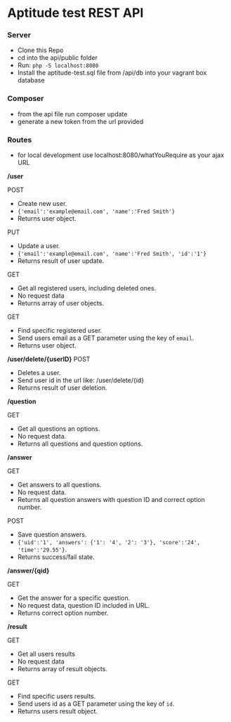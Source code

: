 # Aptitude test REST API

### Server

- Clone this Repo
- cd into the api/public folder
- Run: `php -S localhost:8080`
- Install the aptitude-test.sql file from /api/db into your vagrant box database

### Composer
- from the api file run composer update
- generate a new token from the url provided

### Routes
- for local development use localhost:8080/whatYouRequire as your ajax URL

**/user**

POST
- Create new user.
- `{'email':'example@email.com', 'name':'Fred Smith'}`
- Returns user object.

PUT
- Update a user.
- `{'email':'example@email.com', 'name':'Fred Smith', 'id':'1'}`
- Returns result of user update.

GET 
- Get all registered users, including deleted ones.
- No request data
- Returns array of user objects.

GET
- Find specific registered user.
- Send users email as a GET parameter using the key of `email`.
- Returns user object.


**/user/delete/{userID}**
POST
- Deletes a user.
- Send user id in the url like: /user/delete/{id}
- Returns result of user deletion.


**/question**

GET
- Get all questions an options.
- No request data.
- Returns all questions and question options.

**/answer**

GET
- Get answers to all questions.
- No request data.
- Returns all question answers with question ID and correct option number.

POST
- Save question answers.
- `{'uid':'1', 'answers': {'1': '4', '2': '3'}, 'score':'24', 'time':'29.55'}`.
- Returns success/fail state.

**/answer/{qid}**

GET
- Get the answer for a specific question.
- No request data, question ID included in URL.
- Returns correct option number.

**/result**

GET 
- Get all users results
- No request data
- Returns array of result objects.

GET
- Find specific users results.
- Send users id as a GET parameter using the key of `id`.
- Returns users result object.
